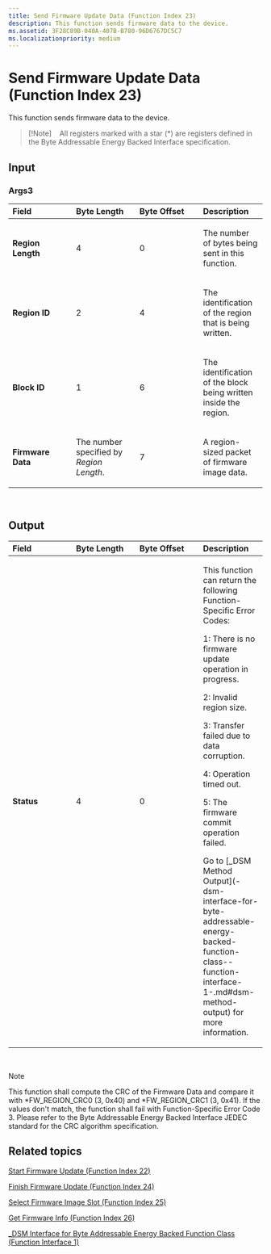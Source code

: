 ```yaml
---
title: Send Firmware Update Data (Function Index 23)
description: This function sends firmware data to the device.
ms.assetid: 3F28C89B-040A-407B-B780-96D6767DC5C7
ms.localizationpriority: medium
---
```


# Send Firmware Update Data (Function Index 23)


This function sends firmware data to the device.

> [!Note]   
> All registers marked with a star (\*) are registers defined in the Byte Addressable Energy Backed Interface specification.

## <span id="Input"></span><span id="input"></span><span id="INPUT"></span>Input


### <span id="Args3"></span><span id="args3"></span><span id="ARGS3"></span>Args3

<table>
<colgroup>
<col width="25%" />
<col width="25%" />
<col width="25%" />
<col width="25%" />
</colgroup>
<thead>
<tr class="header">
<th align="left">Field</th>
<th align="left">Byte Length</th>
<th align="left">Byte Offset</th>
<th align="left">Description</th>
</tr>
</thead>
<tbody>
<tr class="odd">
<td align="left"><strong>Region Length</strong></td>
<td align="left">4</td>
<td align="left">0</td>
<td align="left"><p>The number of bytes being sent in this function.</p></td>
</tr>
<tr class="even">
<td align="left"><strong>Region ID</strong></td>
<td align="left">2</td>
<td align="left">4</td>
<td align="left"><p>The identification of the region that is being written.</p></td>
</tr>
<tr class="odd">
<td align="left"><strong>Block ID</strong></td>
<td align="left">1</td>
<td align="left">6</td>
<td align="left"><p>The identification of the block being written inside the region.</p></td>
</tr>
<tr class="even">
<td align="left"><strong>Firmware Data</strong></td>
<td align="left">The number specified by <em>Region Length</em>.</td>
<td align="left">7</td>
<td align="left"><p>A region-sized packet of firmware image data.</p></td>
</tr>
</tbody>
</table>

 

## <span id="Output"></span><span id="output"></span><span id="OUTPUT"></span>Output


<table>
<colgroup>
<col width="25%" />
<col width="25%" />
<col width="25%" />
<col width="25%" />
</colgroup>
<thead>
<tr class="header">
<th align="left">Field</th>
<th align="left">Byte Length</th>
<th align="left">Byte Offset</th>
<th align="left">Description</th>
</tr>
</thead>
<tbody>
<tr class="odd">
<td align="left"><strong>Status</strong></td>
<td align="left">4</td>
<td align="left">0</td>
<td align="left"><p>This function can return the following Function-Specific Error Codes:</p>
<p>1: There is no firmware update operation in progress.</p>
<p>2: Invalid region size.</p>
<p>3: Transfer failed due to data corruption.</p>
<p>4: Operation timed out.</p>
<p>5: The firmware commit operation failed.</p>
<p>Go to [_DSM Method Output](-dsm-interface-for-byte-addressable-energy-backed-function-class--function-interface-1-.md#dsm-method-output) for more information.</p></td>
</tr>
</tbody>
</table>

 

> [!Note]
> This function shall compute the CRC of the Firmware Data and compare it with \*FW_REGION_CRC0 (3, 0x40) and \*FW_REGION_CRC1 (3, 0x41). If the values don't match, the function shall fail with Function-Specific Error Code 3. Please refer to the Byte Addressable Energy Backed Interface JEDEC standard for the CRC algorithm specification.


## <span id="related_topics"></span>Related topics


[Start Firmware Update (Function Index 22)](start-firmware-update--function-index-22-.md)

[Finish Firmware Update (Function Index 24)](finish-firmware-update--function-index-24-.md)

[Select Firmware Image Slot (Function Index 25)](select-firmware-image-slot--function-index-25-.md)

[Get Firmware Info (Function Index 26)](get-firmware-info--function-index-26-.md)

[\_DSM Interface for Byte Addressable Energy Backed Function Class (Function Interface 1)](-dsm-interface-for-byte-addressable-energy-backed-function-class--function-interface-1-.md)

 

 






